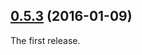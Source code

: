 <a name="0.5.3"></a>
## [0.5.3](https://github.com/devaloka/post-type/compare/afc962f...v0.5.3) (2016-01-09)


The first release.
